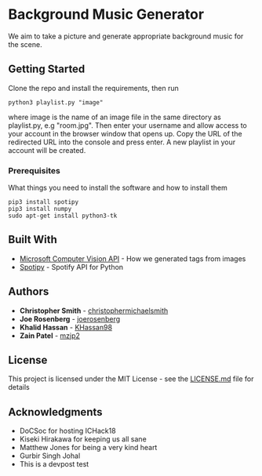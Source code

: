 # Background Music Generator

We aim to take a picture and generate appropriate background music for the scene.

## Getting Started

Clone the repo and install the requirements, then run 
```
python3 playlist.py "image"
```
where image is the name of an image file in the same directory as playlist.py, e.g "room.jpg". Then enter your username and allow access to your account in the browser window that opens up. Copy the URL of the redirected URL into the console and press enter. A new playlist in your account will be created. 

### Prerequisites

What things you need to install the software and how to install them

```
pip3 install spotipy
pip3 install numpy
sudo apt-get install python3-tk
```

## Built With

* [Microsoft Computer Vision API](http://customvision.ai/) - How we generated tags from images
* [Spotipy](http://spotipy.readthedocs.io/en/latest/) - Spotify API for Python

## Authors

* **Christopher Smith** - [christophermichaelsmith](https://github.com/christophermichaelsmith)
* **Joe Rosenberg** - [joerosenberg](https://github.com/joerosenberg)
* **Khalid Hassan** - [KHassan98](https://github.com/KHassan98)
* **Zain Patel** - [mzjp2](https://github.com/mzjp2)


## License

This project is licensed under the MIT License - see the [LICENSE.md](LICENSE.md) file for details

## Acknowledgments

* DoCSoc for hosting ICHack18
* Kiseki Hirakawa for keeping us all sane
* Matthew Jones for being a very kind heart
* Gurbir Singh Johal
* This is a devpost test

